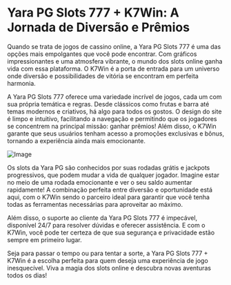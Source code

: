 # Yara PG Slots 777 + K7Win: A Jornada de Diversão e Prêmios

Quando se trata de jogos de cassino online, a Yara PG Slots 777 é uma das opções mais empolgantes que você pode encontrar. Com gráficos impressionantes e uma atmosfera vibrante, o mundo dos slots online ganha vida com essa plataforma. O K7Win é a porta de entrada para um universo onde diversão e possibilidades de vitória se encontram em perfeita harmonia.

A Yara PG Slots 777 oferece uma variedade incrível de jogos, cada um com sua própria temática e regras. Desde clássicos como frutas e barra até temas modernos e criativos, há algo para todos os gostos. O design do site é limpo e intuitivo, facilitando a navegação e permitindo que os jogadores se concentrem na principal missão: ganhar prêmios! Além disso, o K7Win garante que seus usuários tenham acesso a promoções exclusivas e bônus, tornando a experiência ainda mais emocionante.

![Image](https://github.com/user-attachments/assets/b9de9dee-b60e-46a0-9e49-3c6ca594ed6f)

Os slots da Yara PG são conhecidos por suas rodadas grátis e jackpots progressivos, que podem mudar a vida de qualquer jogador. Imagine estar no meio de uma rodada emocionante e ver o seu saldo aumentar rapidamente! A combinação perfeita entre diversão e oportunidade está aqui, com o K7Win sendo o parceiro ideal para garantir que você tenha todas as ferramentas necessárias para aproveitar ao máximo.

Além disso, o suporte ao cliente da Yara PG Slots 777 é impecável, disponível 24/7 para resolver dúvidas e oferecer assistência. E com o K7Win, você pode ter certeza de que sua segurança e privacidade estão sempre em primeiro lugar.

Seja para passar o tempo ou para tentar a sorte, a Yara PG Slots 777 + K7Win é a escolha perfeita para quem deseja uma experiência de jogo inesquecível. Viva a magia dos slots online e descubra novas aventuras todos os dias!